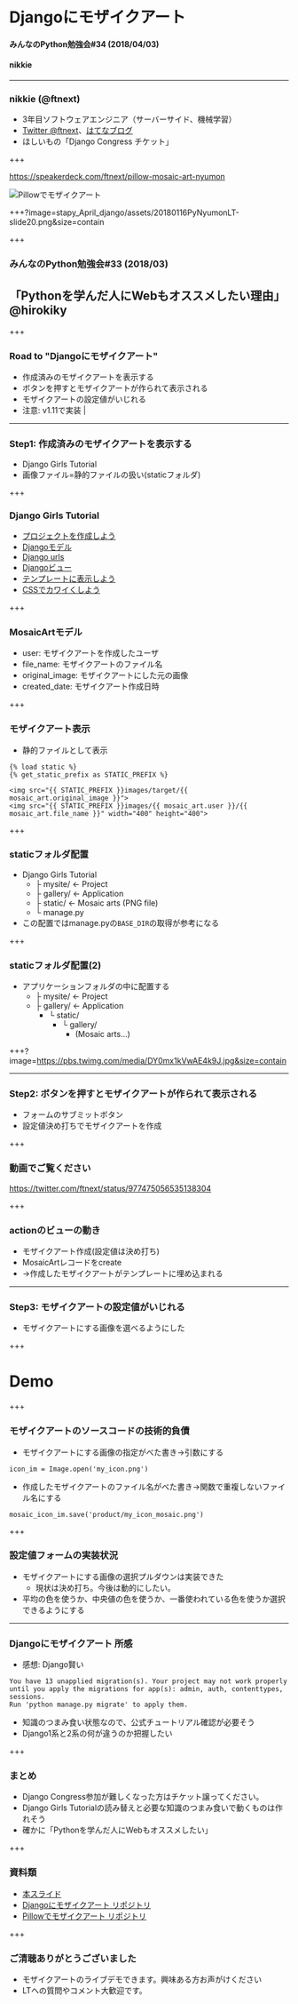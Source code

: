 # Djangoにモザイクアート
#### みんなのPython勉強会#34 (2018/04/03)
#### nikkie

---

### nikkie (@ftnext)

- 3年目ソフトウェアエンジニア（サーバーサイド、機械学習）
- [Twitter @ftnext](https://twitter.com/ftnext)、[はてなブログ](http://nikkie-ftnext.hatenablog.com/)
- ほしいもの「Django Congress チケット」

+++

https://speakerdeck.com/ftnext/pillow-mosaic-art-nyumon

![Pillowでモザイクアート](stapy_April_django/assets/20180116PyNyumonLT-slide1.png)

+++?image=stapy_April_django/assets/20180116PyNyumonLT-slide20.png&size=contain

+++

### みんなのPython勉強会#33 (2018/03)

## 「Pythonを学んだ人にWebもオススメしたい理由」@hirokiky

+++

### Road to "Djangoにモザイクアート"

- 作成済みのモザイクアートを表示する
- ボタンを押すとモザイクアートが作られて表示される
- モザイクアートの設定値がいじれる
- <span>注意: <span class="red-char">v1.11</span>で実装</span> |

---

### Step1: 作成済みのモザイクアートを表示する

- Django Girls Tutorial
- 画像ファイル=静的ファイルの扱い(staticフォルダ)

+++

### Django Girls Tutorial

- [プロジェクトを作成しよう](https://djangogirlsjapan.gitbooks.io/workshop_tutorialjp/django_start_project/)
- [Djangoモデル](https://djangogirlsjapan.gitbooks.io/workshop_tutorialjp/django_models/)
- [Django urls](https://djangogirlsjapan.gitbooks.io/workshop_tutorialjp/django_urls/)
- [Djangoビュー](https://djangogirlsjapan.gitbooks.io/workshop_tutorialjp/django_views/)
- [テンプレートに表示しよう](https://djangogirlsjapan.gitbooks.io/workshop_tutorialjp/django_templates/)
- [CSSでカワイくしよう](https://djangogirlsjapan.gitbooks.io/workshop_tutorialjp/css/)

+++

### MosaicArtモデル

- user: モザイクアートを作成したユーザ
- file_name: モザイクアートのファイル名
- original_image: モザイクアートにした元の画像
- created_date: モザイクアート作成日時

+++

### モザイクアート表示

- 静的ファイルとして表示
```lang=html
{% load static %}
{% get_static_prefix as STATIC_PREFIX %}

<img src="{{ STATIC_PREFIX }}images/target/{{ mosaic_art.original_image }}">
<img src="{{ STATIC_PREFIX }}images/{{ mosaic_art.user }}/{{ mosaic_art.file_name }}" width="400" height="400">
```

+++

### staticフォルダ配置

- Django Girls Tutorial
  - ├ mysite/  <- Project
  - ├ gallery/ <- Application
  - ├ static/  <- Mosaic arts (PNG file)
  - └ manage.py
- この配置ではmanage.pyの`BASE_DIR`の取得が参考になる

+++

### staticフォルダ配置(2)

- アプリケーションフォルダの中に配置する
  - ├ mysite/  <- Project
  - ├ gallery/ <- Application
    - └ static/
      - └ gallery/
        - (Mosaic arts...)

+++?image=https://pbs.twimg.com/media/DY0mx1kVwAE4k9J.jpg&size=contain

---

### Step2: ボタンを押すとモザイクアートが作られて表示される

- フォームのサブミットボタン
- 設定値決め打ちでモザイクアートを作成

+++

### 動画でご覧ください

https://twitter.com/ftnext/status/977475056535138304

+++

### actionのビューの動き

- モザイクアート作成(設定値は決め打ち)
- MosaicArtレコードをcreate
- →作成したモザイクアートがテンプレートに埋め込まれる

---

### Step3: モザイクアートの設定値がいじれる

- モザイクアートにする画像を選べるようにした

+++

# Demo

+++

### モザイクアートのソースコードの技術的負債

- モザイクアートにする画像の指定がべた書き→引数にする
```lang=python
icon_im = Image.open('my_icon.png')
```
- 作成したモザイクアートのファイル名がべた書き→関数で重複しないファイル名にする
```lang=python
mosaic_icon_im.save('product/my_icon_mosaic.png')
```

+++

### 設定値フォームの実装状況

- モザイクアートにする画像の選択プルダウンは実装できた
  - 現状は決め打ち。今後は動的にしたい。
- 平均の色を使うか、中央値の色を使うか、一番使われている色を使うか選択できるようにする

---

### Djangoにモザイクアート 所感

- 感想: Django賢い
```
You have 13 unapplied migration(s). Your project may not work properly until you apply the migrations for app(s): admin, auth, contenttypes, sessions.
Run 'python manage.py migrate' to apply them.
```
- 知識のつまみ食い状態なので、公式チュートリアル確認が必要そう
- Django1系と2系の何が違うのか把握したい

+++

### まとめ

- Django Congress参加が難しくなった方はチケット譲ってください。
- Django Girls Tutorialの読み替えと必要な知識のつまみ食いで動くものは作れそう
- 確かに「Pythonを学んだ人にWebもオススメしたい」

+++

### 資料類

- [本スライド](https://gitpitch.com/ftnext/2018_LTslides/master?p=stapy_April_django)
- [Djangoにモザイクアート リポジトリ](https://github.com/ftnext/mosaic-art-on-django)
- [Pillowでモザイクアート リポジトリ](https://github.com/ftnext/mosaic-art-python)

+++

### ご清聴ありがとうございました

- モザイクアートのライブデモできます。興味ある方お声がけください
- LTへの質問やコメント大歓迎です。
